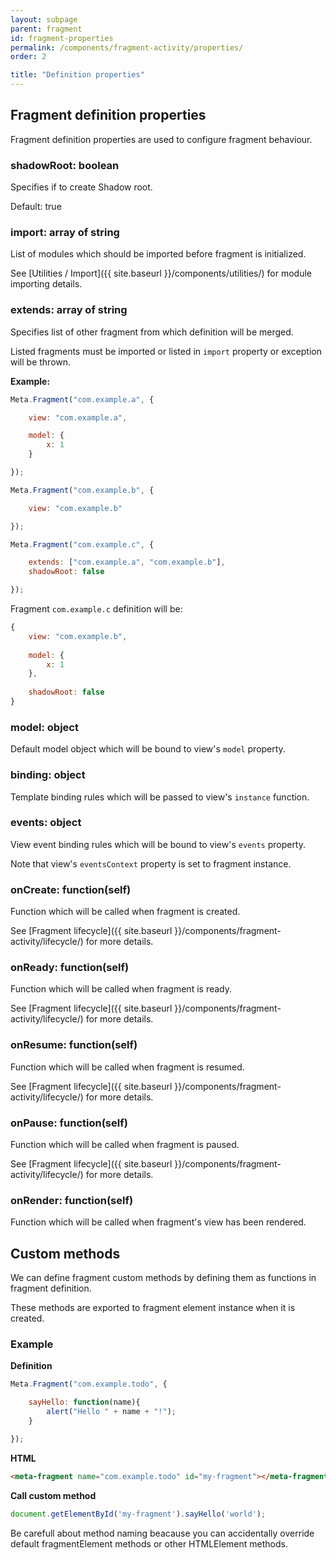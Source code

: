 ```yaml
---
layout: subpage
parent: fragment
id: fragment-properties
permalink: /components/fragment-activity/properties/
order: 2

title: "Definition properties"
---
```


## Fragment definition properties

Fragment definition properties are used to configure fragment behaviour.

### **shadowRoot**: boolean

Specifies if to create Shadow root.

Default: true

### **import**: array of string

List of modules which should be imported before fragment is initialized.

See [Utilities / Import]({{ site.baseurl }}/components/utilities/) for module importing details.

### **extends**: array of string

Specifies list of other fragment from which definition will be merged.

Listed fragments must be imported or listed in `import` property or exception will be thrown.

**Example:**

```javascript
Meta.Fragment("com.example.a", {

	view: "com.example.a",

	model: {
		x: 1
	}

});

Meta.Fragment("com.example.b", {

	view: "com.example.b"

});

Meta.Fragment("com.example.c", {

	extends: ["com.example.a", "com.example.b"],
	shadowRoot: false

});
```

Fragment `com.example.c` definition will be:

```javascript
{
	view: "com.example.b",
	
	model: {
		x: 1
	},
	
	shadowRoot: false
}
```

### **model**: object

Default model object which will be bound to view's `model` property.

### **binding**: object

Template binding rules which will be passed to view's `instance` function.

### **events**: object

View event binding rules which will be bound to view's `events` property.

Note that view's `eventsContext` property is set to fragment instance.

### **onCreate**: function(self)

Function which will be called when fragment is created.

See [Fragment lifecycle]({{ site.baseurl }}/components/fragment-activity/lifecycle/) for more details.

### **onReady**: function(self)

Function which will be called when fragment is ready.

See [Fragment lifecycle]({{ site.baseurl }}/components/fragment-activity/lifecycle/) for more details.

### **onResume**: function(self)

Function which will be called when fragment is resumed.

See [Fragment lifecycle]({{ site.baseurl }}/components/fragment-activity/lifecycle/) for more details.

### **onPause**: function(self)

Function which will be called when fragment is paused.

See [Fragment lifecycle]({{ site.baseurl }}/components/fragment-activity/lifecycle/) for more details.

### **onRender**: function(self)

Function which will be called when fragment's view has been rendered.

## Custom methods
We can define fragment custom methods by defining them as functions in fragment definition.

These methods are exported to fragment element instance when it is created.

### Example
**Definition**

```javascript
Meta.Fragment("com.example.todo", {

	sayHello: function(name){
		alert("Hello " + name + "!");
	}

});
```

**HTML**

```html
<meta-fragment name="com.example.todo" id="my-fragment"></meta-fragment>
```

**Call custom method**

```javascript
document.getElementById('my-fragment').sayHello('world');
```

Be carefull about method naming beacause you can accidentally override default fragmentElement methods or other HTMLElement methods.